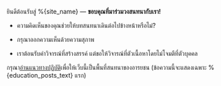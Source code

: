 ยินดีต้อนรับสู่ %{site_name} — **ขอบคุณที่มาร่วมวงสนทนากับเรา!**

- ความคิดเห็นของคุณช่วยให้บทสนทนาเดินต่อไปข้างหน้าหรือไม่?

- กรุณาออกความเห็นด้วยความสุภาพ

- เราต้อนรับคำวิจารณ์ที่สร้างสรรค์ แต่ขอให้วิจารณ์ที่ตัวเนื้อหาโดยไม่โจมตีที่ตัวบุคคล

กรุณา[อ่านแนวทางปฏิบัติ](/guidelines)เพื่อให้เว็บนี้เป็นพื้นที่สนทนาของอารยชน (ข้อความนี้จะแสดงเฉพาะ %{education_posts_text} แรก)
